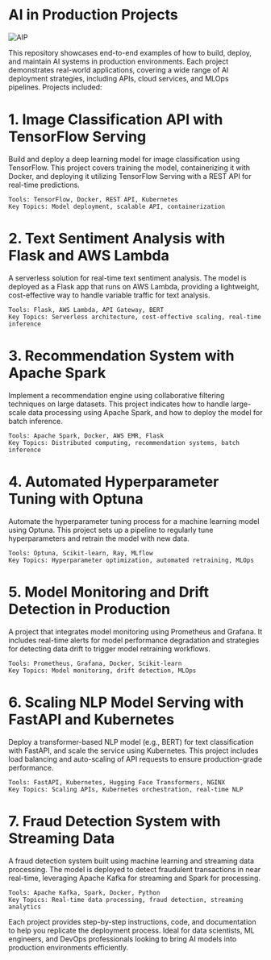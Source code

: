 # AI in Production Projects

![AIP](https://never-stop-learning.de/wp-content/uploads/2024/04/image-61.png)


This repository showcases end-to-end examples of how to build, deploy, and maintain AI systems in production environments. Each project demonstrates real-world applications, covering a wide range of AI deployment strategies, including APIs, cloud services, and MLOps pipelines. Projects included:

# 1. Image Classification API with TensorFlow Serving

Build and deploy a deep learning model for image classification using TensorFlow. This project covers training the model, containerizing it with Docker, and deploying it utilizing TensorFlow Serving with a REST API for real-time predictions.

    Tools: TensorFlow, Docker, REST API, Kubernetes
    Key Topics: Model deployment, scalable API, containerization

# 2. Text Sentiment Analysis with Flask and AWS Lambda

A serverless solution for real-time text sentiment analysis. The model is deployed as a Flask app that runs on AWS Lambda, providing a lightweight, cost-effective way to handle variable traffic for text analysis.

    Tools: Flask, AWS Lambda, API Gateway, BERT
    Key Topics: Serverless architecture, cost-effective scaling, real-time inference

# 3. Recommendation System with Apache Spark

Implement a recommendation engine using collaborative filtering techniques on large datasets. This project indicates how to handle large-scale data processing using Apache Spark, and how to deploy the model for batch inference.

    Tools: Apache Spark, Docker, AWS EMR, Flask
    Key Topics: Distributed computing, recommendation systems, batch inference

# 4. Automated Hyperparameter Tuning with Optuna

Automate the hyperparameter tuning process for a machine learning model using Optuna. This project sets up a pipeline to regularly tune hyperparameters and retrain the model with new data.

    Tools: Optuna, Scikit-learn, Ray, MLflow
    Key Topics: Hyperparameter optimization, automated retraining, MLOps

# 5. Model Monitoring and Drift Detection in Production

A project that integrates model monitoring using Prometheus and Grafana. It includes real-time alerts for model performance degradation and strategies for detecting data drift to trigger model retraining workflows.

    Tools: Prometheus, Grafana, Docker, Scikit-learn
    Key Topics: Model monitoring, drift detection, MLOps

# 6. Scaling NLP Model Serving with FastAPI and Kubernetes

Deploy a transformer-based NLP model (e.g., BERT) for text classification with FastAPI, and scale the service using Kubernetes. This project includes load balancing and auto-scaling of API requests to ensure production-grade performance.

    Tools: FastAPI, Kubernetes, Hugging Face Transformers, NGINX
    Key Topics: Scaling APIs, Kubernetes orchestration, real-time NLP

# 7. Fraud Detection System with Streaming Data

A fraud detection system built using machine learning and streaming data processing. The model is deployed to detect fraudulent transactions in near real-time, leveraging Apache Kafka for streaming and Spark for processing.

    Tools: Apache Kafka, Spark, Docker, Python
    Key Topics: Real-time data processing, fraud detection, streaming analytics

Each project provides step-by-step instructions, code, and documentation to help you replicate the deployment process. Ideal for data scientists, ML engineers, and DevOps professionals looking to bring AI models into production environments efficiently.

